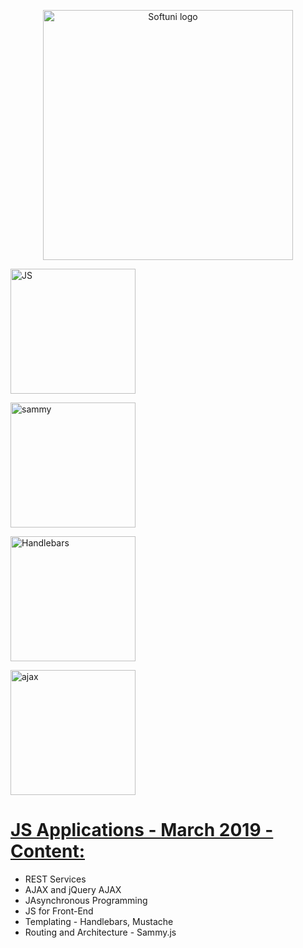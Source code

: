  
 <p align="center">
	<a href="https://softuni.bg/"><img src="https://www.jobs.bg/assets/logo/2017-09-01/b_6e048c01c340d967f2a6e540e9825d46.png" alt="Softuni logo" width="400" align="center"></a>
 <p>
<p>
 <a href="https://softuni.bg/trainings/2249/js-applications-march-2019"><img src="https://upload.wikimedia.org/wikipedia/commons/thumb/9/99/Unofficial_JavaScript_logo_2.svg/1200px-Unofficial_JavaScript_logo_2.svg.png" alt="JS" width="200" align="center"></a>
</p>
<p>
 <a href="http://sammyjs.org/"><img src="http://sammyjs.org/images/sammy-logo-header-large.png" alt="sammy" width="200" align="center"></a>
</p>
<p>
 <a href="https://handlebarsjs.com/"><img src="https://3wga6448744j404mpt11pbx4-wpengine.netdna-ssl.com/wp-content/uploads/2011/03/handlebars.png" alt="Handlebars" width="200" align="center"></a>
</p>

<p>
 <a href="https://developer.mozilla.org/en-US/docs/Web/Guide/AJAX"><img src="http://elray.eu/images/ajax.jpg" alt="ajax" width="200" align="center"></a>
</p>

<h1><a href="https://softuni.bg/trainings/2249/js-applications-march-2019#lesson-10592">JS Applications - March 2019 - Content:</a></h1>
<ul>
	<li>REST Services </li>
	<li>AJAX and jQuery AJAX</li>
	<li>JAsynchronous Programming</li>
	<li>JS for Front-End</li>
	<li>Templating - Handlebars, Mustache</li>
	<li>Routing and Architecture - Sammy.js</li>
</ul>